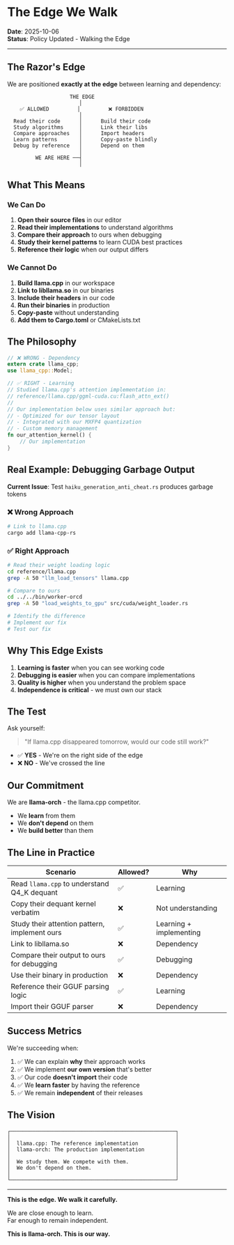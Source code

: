 # The Edge We Walk

**Date**: 2025-10-06  
**Status**: Policy Updated - Walking the Edge

---

## The Razor's Edge

We are positioned **exactly at the edge** between learning and dependency:

```
                    THE EDGE
                       │
    ✅ ALLOWED         │         ❌ FORBIDDEN
                       │
  Read their code      │      Build their code
  Study algorithms     │      Link their libs
  Compare approaches   │      Import headers
  Learn patterns       │      Copy-paste blindly
  Debug by reference   │      Depend on them
                       │
         WE ARE HERE ──┤
                       │
```

## What This Means

### We Can Do

1. **Open their source files** in our editor
2. **Read their implementations** to understand algorithms
3. **Compare their approach** to ours when debugging
4. **Study their kernel patterns** to learn CUDA best practices
5. **Reference their logic** when our output differs

### We Cannot Do

1. **Build llama.cpp** in our workspace
2. **Link to libllama.so** in our binaries
3. **Include their headers** in our code
4. **Run their binaries** in production
5. **Copy-paste** without understanding
6. **Add them to Cargo.toml** or CMakeLists.txt

## The Philosophy

```rust
// ❌ WRONG - Dependency
extern crate llama_cpp;
use llama_cpp::Model;

// ✅ RIGHT - Learning
// Studied llama.cpp's attention implementation in:
// reference/llama.cpp/ggml-cuda.cu:flash_attn_ext()
// 
// Our implementation below uses similar approach but:
// - Optimized for our tensor layout
// - Integrated with our MXFP4 quantization
// - Custom memory management
fn our_attention_kernel() {
    // Our implementation
}
```

## Real Example: Debugging Garbage Output

**Current Issue**: Test `haiku_generation_anti_cheat.rs` produces garbage tokens

### ❌ Wrong Approach
```bash
# Link to llama.cpp
cargo add llama-cpp-rs
```

### ✅ Right Approach
```bash
# Read their weight loading logic
cd reference/llama.cpp
grep -A 50 "llm_load_tensors" llama.cpp

# Compare to ours
cd ../../bin/worker-orcd
grep -A 50 "load_weights_to_gpu" src/cuda/weight_loader.rs

# Identify the difference
# Implement our fix
# Test our fix
```

## Why This Edge Exists

1. **Learning is faster** when you can see working code
2. **Debugging is easier** when you can compare implementations
3. **Quality is higher** when you understand the problem space
4. **Independence is critical** - we must own our stack

## The Test

Ask yourself:

> "If llama.cpp disappeared tomorrow, would our code still work?"

- ✅ **YES** - We're on the right side of the edge
- ❌ **NO** - We've crossed the line

## Our Commitment

We are **llama-orch** - the llama.cpp competitor.

- We **learn** from them
- We **don't depend** on them
- We **build better** than them

## The Line in Practice

| Scenario | Allowed? | Why |
|----------|----------|-----|
| Read `llama.cpp` to understand Q4_K dequant | ✅ | Learning |
| Copy their dequant kernel verbatim | ❌ | Not understanding |
| Study their attention pattern, implement ours | ✅ | Learning + implementing |
| Link to libllama.so | ❌ | Dependency |
| Compare their output to ours for debugging | ✅ | Debugging |
| Use their binary in production | ❌ | Dependency |
| Reference their GGUF parsing logic | ✅ | Learning |
| Import their GGUF parser | ❌ | Dependency |

## Success Metrics

We're succeeding when:

1. ✅ We can explain **why** their approach works
2. ✅ We implement **our own version** that's better
3. ✅ Our code **doesn't import** their code
4. ✅ We **learn faster** by having the reference
5. ✅ We remain **independent** of their releases

## The Vision

```
┌─────────────────────────────────────────────────────┐
│                                                     │
│  llama.cpp: The reference implementation            │
│  llama-orch: The production implementation          │
│                                                     │
│  We study them. We compete with them.               │
│  We don't depend on them.                           │
│                                                     │
└─────────────────────────────────────────────────────┘
```

---

**This is the edge. We walk it carefully.**

We are close enough to learn.  
Far enough to remain independent.

**This is llama-orch. This is our way.**
